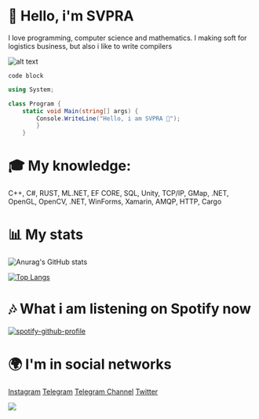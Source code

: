 # 👋 Hello, i'm SVPRA
I love programming, computer science and mathematics. I making soft for logistics business, but also i like to write compilers

![alt text](https://avatars.mds.yandex.net/get-zen-logos/223306/pub_5f6770998433a623dae6b6b6_5f6771724c07ce06042e4998/xxh)

```
code block
```

```csharp
using System;

class Program {
    static void Main(string[] args) {
        Console.WriteLine("Hello, i am SVPRA 👋");
        }
    }

```

# 🎓 My knowledge:
C++, C#, RUST, ML.NET, EF CORE, SQL, Unity, TCP/IP, GMap, .NET, OpenGL, OpenCV, .NET, WinForms, Xamarin, AMQP, HTTP, Cargo


# 📊 My stats
![Anurag's GitHub stats](https://github-readme-stats.vercel.app/api?username=svpra&theme=omni&count_private=true&icons=true)

[![Top Langs](https://github-readme-stats.vercel.app/api/top-langs/?username=svpra&layout=compact&theme=dark)](https://github.com/anuraghazra/github-readme-stats)

# 🎶 What i am listening on Spotify now
[![spotify-github-profile](https://spotify-github-profile.vercel.app/api/view?uid=dko1n4ehyz1kxpjbmb243zfmh&cover_image=false&theme=default&bar_color=53b14f&bar_color_cover=false)](https://github.com/kittinan/spotify-github-profile)

# 🌍 I'm in social networks
[Instagram](https://Instagram.com/qiapc/)
[Telegram](https://t.me/svprax/)
[Telegram Channel](https://t.me/svpraprog/)
[Twitter](https://twitter.com/svpraprog/)

![](https://komarev.com/ghpvc/?username=svpra&color=brightgreen)
